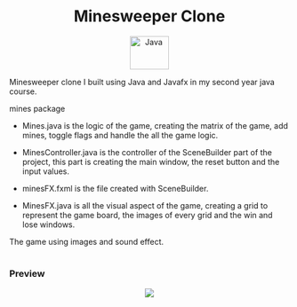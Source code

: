 <h1 align="center">Minesweeper Clone</h1>

<p align="center" width="100%">
    <a href="#"><img align="center" src="https://user-images.githubusercontent.com/66797449/179539867-f24505fc-5848-4c23-b47b-78475851aec2.svg" title="Java" width="70" height="60"/></a>
</p>

Minesweeper clone I built using Java and Javafx in my second year java course.

mines package

- Mines.java is the logic of the game, creating the matrix of the game, add mines, toggle flags and handle the all the game logic.

- MinesController.java is the controller of the SceneBuilder part of the project, this part is creating the main window, the reset button and the input values.

- minesFX.fxml is the file created with SceneBuilder.

- MinesFX.java is all the visual aspect of the game, creating a grid to represent the game board, the images of every grid and the win and lose windows.

The game using images and sound effect.

#

### Preview
<p align="center">
  <img src="https://user-images.githubusercontent.com/66797449/153717765-54bb2872-f85f-4f74-9d9c-2ead31e51d6f.gif"/>
<!p>
